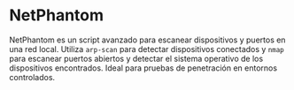 # NetPhantom
NetPhantom es un script avanzado para escanear dispositivos y puertos en una red local. Utiliza `arp-scan` para detectar dispositivos conectados y `nmap` para escanear puertos abiertos y detectar el sistema operativo de los dispositivos encontrados. Ideal para pruebas de penetración en entornos controlados.
